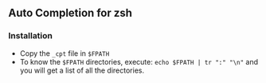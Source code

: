 ## Auto Completion for zsh

### Installation
* Copy the ```_cpt``` file in ```$FPATH```
* To know the ```$FPATH``` directories, execute: ```echo $FPATH | tr ":" "\n"``` and you will get a list of all the directories.
